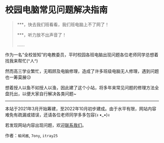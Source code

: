 # 校园电脑常见问题解决指南

> ***，快去我们班看看，我们班电脑上不了网了！
>
> ***，听力放不出声音了！
>
> ……

作为一名“全校皆知”的电教委员，平时校园各班电脑出现问题各位老师同学总想着找我来帮忙(\^人\^)

然而高三学业繁忙，无暇顾及电脑修理，造成了许多班级电脑无人修理，遇到问题也一筹莫展😥

想着授人以鱼不如授人以渔，因此建了这个小站，将多年来常见问题的修理方法全盘托出，以便大家自行解决各类问题~

---

本站于2021年3月开始筹建，至2022年10月初步建成。由于水平有限，网站内容难免有疏漏或错误，还请各位老师同学多多包容(ง •_•)ง

若发现网站内容出现问题，欢迎[联系我们](/start/contact)。

作者：`榆闲酱`, `7ony`, `itray25`
